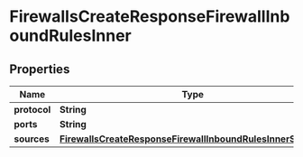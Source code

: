 

# FirewallsCreateResponseFirewallInboundRulesInner


## Properties

| Name | Type | Description | Notes |
|------------ | ------------- | ------------- | -------------|
|**protocol** | **String** |  |  [optional] |
|**ports** | **String** |  |  [optional] |
|**sources** | [**FirewallsCreateResponseFirewallInboundRulesInnerSources**](FirewallsCreateResponseFirewallInboundRulesInnerSources.md) |  |  [optional] |



